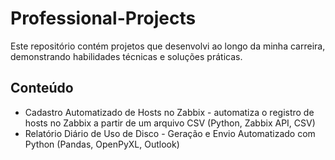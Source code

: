 # Professional-Projects
 Este repositório contém projetos que desenvolvi ao longo da minha carreira, 
 demonstrando habilidades técnicas e soluções práticas.

## Conteúdo
* Cadastro Automatizado de Hosts no Zabbix - automatiza o registro de hosts no Zabbix a partir de um arquivo CSV (Python, Zabbix API, CSV)
* Relatório Diário de Uso de Disco - Geração e Envio Automatizado com Python (Pandas, OpenPyXL, Outlook)
